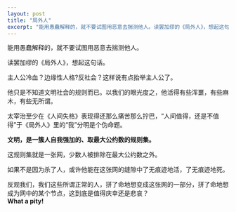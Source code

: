 ```yaml
---
layout: post
title: "局外人"
excerpt: "能用愚蠢解释的，就不要试图用恶意去揣测他人。读罢加缪的《局外人》，想起这句话。主人公冷血？边缘性人格?反社会？这样说有点抬举主人公了。"
---
```


能用愚蠢解释的，就不要试图用恶意去揣测他人。

读罢加缪的《局外人》，想起这句话。

主人公冷血？边缘性人格?反社会？这样说有点抬举主人公了。

他只是不知道文明社会的规则而已。以我们的眼光度之，他活得有些浑噩，有些麻木，有些无所谓。

太宰治至少在《人间失格》表现得还那么痛苦那么拧巴，“人间值得，还是不值得”于《局外人》里的“我”分明是个伪命题。  

**文明，是一簇人自我强加的、取最大公约数的规则集。**

这规则集就是一张网，少数人被排除在最大公约数之外。

如果不是因为杀了人，或许他能在这张网的缝隙中了无痕迹地活，了无痕迹地死。

反观我们，我们这些所谓正常的人，拼了命地想变成这张网的一部分，拼了命地想成为网中的某个节点，这到底是值得庆幸还是悲哀？  
**What a pity!**